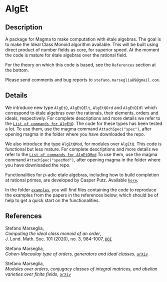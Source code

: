 # AlgEt

Description
--

A package for Magma to make computation with étale algebras.
The goal is to make the Ideal Class Monoid algorithm available.
This will be built using direct product of number fields as core, for superior speed.
At the moment the code is mature for étale algebras over the rational field.

For the theory on which this code is based, see the `References` section at the bottom.

Please send comments and bug reports to `stefano.marseglia89@gmail.com`.

Details
--

We introduce new type `AlgEtQ`, `AlgEtQElt`, `AlgEtQOrd` and `AlgEtQIdl` which correspond to étale algebras over the rationals, their elements, orders and ideals, respectively.
For complete descriptions and more details we refer to the [`List of commands for AlgEtQ`](https://github.com/stmar89/AlgEt/blob/main/doc/ListOfCommandsAlgEtQ.md).
The code for these types has been tested a lot.
To use them, use the magma command `AttachSpec("spec")`, after opening magma in the folder where you have downloaded the repo.

We also introduce the type `AlgEtQMod`, for modules over `AlgEtQ`. This code is functional but less mature.
For complete descriptions and more details we refer to the [`List of commands for AlgEtQMod`](https://github.com/stmar89/AlgEt/blob/main/doc/ListOfCommandsAlgEtQMod.md)
To use them, use the magma command `AttachSpec("specMod")`, after opening magma in the folder where you have downloaded the repo.

Functionalities for p-adic etale algebras, including how to build completion at rational primes, are developed by Casper Putz. Available [`here`](https://github.com/CPutz/etale-algebra-family).

In the folder [`examples`](https://github.com/stmar89/PolsAbVarFpCanLift/blob/main/examples), you will find files containing the code to reproduce the examples from the papers in the references below, which should be of help to get a quick start on the functionalities.

<!---
In the file [`examples.txt`](https://github.com/stmar89/PolsAbVarFpCanLift/blob/main/doc/examples.txt) there is the code to see how to use the main functions of the package.
-->

References
--

Stefano Marseglia,<br>
*Computing the ideal class monoid of an order*,<br>
J. Lond. Math. Soc. 101 (2020), no. 3, 984-1007, [`DOI`](https://doi.org/10.1112/jlms.12294)

Stefano Marseglia,<br>
*Cohen-Macaulay type of orders, generators and ideal classes*, [`arXiv`](https://arxiv.org/abs/2206.03758)

Stefano Marseglia,<br>
*Modules over orders, conjugacy classes of integral matrices, and abelian varieties over finite fields*, [`arXiv`](https://arxiv.org/abs/2208.05409)
